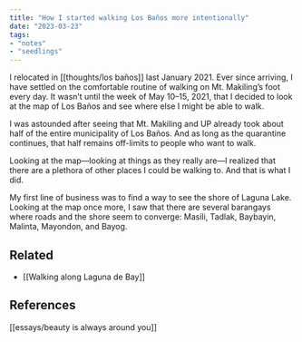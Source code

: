 ```yaml
---
title: "How I started walking Los Baños more intentionally"
date: "2023-03-23"
tags:
- "notes"
- "seedlings"
---
```


I relocated in [[thoughts/los baños]] last January 2021. Ever since arriving, I have settled on the comfortable routine of walking on Mt. Makiling’s foot every day. It wasn’t until the week of May 10–15, 2021, that I decided to look at the map of Los Baños and see where else I might be able to walk.

I was astounded after seeing that Mt. Makiling and UP already took about half of the entire municipality of Los Baños. And as long as the quarantine continues, that half remains off-limits to people who want to walk.

Looking at the map—looking at things as they really are—I realized that there are a plethora of other places I could be walking to. And that is what I did.

My first line of business was to find a way to see the shore of Laguna Lake. Looking at the map once more, I saw that there are several barangays where roads and the shore seem to converge: Masili, Tadlak, Baybayin, Malinta, Mayondon, and Bayog.

## Related

- [[Walking along Laguna de Bay]]

## References

[[essays/beauty is always around you]]